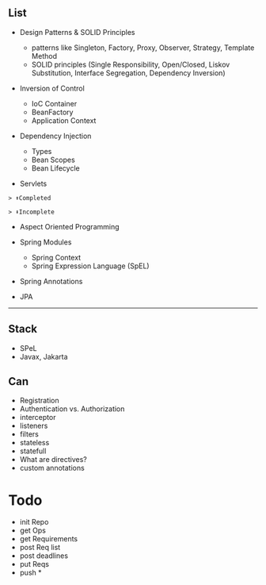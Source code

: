 ## List
- Design Patterns & SOLID Principles
  - patterns like Singleton, Factory, Proxy, Observer, Strategy, Template Method
  - SOLID principles (Single Responsibility, Open/Closed, Liskov Substitution, Interface Segregation, Dependency Inversion)

- Inversion of Control
  - IoC Container
  - BeanFactory
  - Application Context

- Dependency Injection
  - Types
  - Bean Scopes
  - Bean Lifecycle

- Servlets

```
> ⬆️Completed

> ⬇️Incomplete
```

- Aspect Oriented Programming

- Spring Modules
  - Spring Context
  - Spring Expression Language (SpEL)

- Spring Annotations

- JPA




---

## Stack
- SPeL
- Javax, Jakarta






## Can
- Registration
- Authentication vs. Authorization
- interceptor
- listeners
- filters
- stateless
- statefull
- What are directives?
- custom annotations




# Todo
- init Repo
- get Ops
- get Requirements
- post Req list
- post deadlines
- put Reqs
- push *